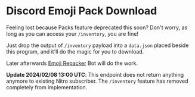 # Discord Emoji Pack Download

Feeling lost because Packs feature deprecated this soon? Don't worry, as long as you can access your `/inventory`, you are fine!

Just drop the output of `/inventory` payload into a `data.json` placed beside this program, and it'll do the magic for you to download.

Later afterwards [Emoji Repacker](https://github.com/ReiFan49/discord-emoji-repacker) Bot will do the work.

**Update 2024/02/08 13:00 UTC**: This endpoint does not return anything anymore to existing Nitro subscriber. The `/inventory` feature has removed completely from implementation.
